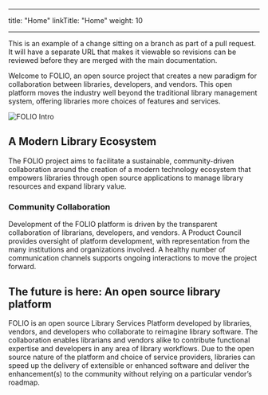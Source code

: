 
---
title: "Home"
linkTitle: "Home"
weight: 10

---

This is an example of a change sitting on a branch as part of a pull request.  It will have a separate URL that makes it viewable so revisions can be reviewed before they are merged with the main documentation.

Welcome to FOLIO, an open source project that creates a new paradigm for collaboration between libraries, developers, and vendors.  This open platform moves the industry well beyond the traditional library management system, offering libraries more choices of features and services.

![FOLIO Intro](img/FOLIO_6.png)

## A Modern Library Ecosystem

The FOLIO project aims to facilitate a sustainable, community-driven collaboration around the creation of a modern technology ecosystem that empowers libraries through open source applications to manage library resources and expand library value.

### Community Collaboration

Development of the FOLIO platform is driven by the transparent collaboration of librarians, developers, and vendors. A Product Council provides oversight of platform development, with representation from the many institutions and organizations involved.  A healthy number of communication channels supports ongoing interactions to move the project forward.


## The future is here: An open source library platform
FOLIO is an open source Library Services Platform developed by libraries, vendors, and developers who collaborate to reimagine library software. The collaboration enables librarians and vendors alike to contribute functional expertise and developers in any area of library workflows. Due to the open source nature of the platform and choice of service providers, libraries can speed up the delivery of extensible or enhanced software and deliver the enhancement(s) to the community without relying on a particular vendor’s roadmap.
